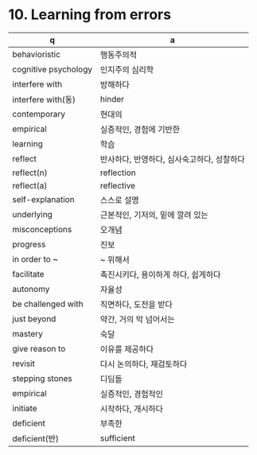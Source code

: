 # 10. Learning from errors

 q  | a
--- | ---
behavioristic		| 행동주의적
cognitive psychology	| 인지주의 심리학
interfere with		| 방해하다
interfere with(동)	| hinder
contemporary		| 현대의
empirical		| 실증적인, 경험에 기반한
learning		| 학습
reflect			| 반사하다, 반영하다, 심사숙고하다, 성찰하다
reflect(n)		| reflection
reflect(a)		| reflective
self-explanation	| 스스로 설명
underlying		| 근본적인, 기저의, 밑에 깔려 있는
misconceptions		| 오개념
progress		| 진보
in order to ~		| ~ 위해서
facilitate		| 촉진시키다, 용이하게 하다, 쉽게하다
autonomy		| 자율성
be challenged with		| 직면하다, 도전을 받다
just beyond		| 약간, 거의 막 넘어서는
mastery			| 숙달
give reason to		| 이유를 제공하다
revisit		| 다시 논의하다, 재검토하다
stepping stones		| 디딤돌
empirical		| 실증적인, 경험적인
initiate		| 시작하다, 개시하다
deficient		| 부족한
deficient(반)		| sufficient
